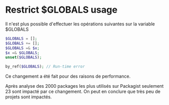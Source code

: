 # Restrict $GLOBALS usage

Il n'est plus possible d'effectuer les opérations suivantes sur la variable $GLOBALS

```php
$GLOBALS = [];
$GLOBALS += [];
$GLOBALS =& $x;
$x =& $GLOBALS;
unset($GLOBALS);

by_ref($GLOBALS); // Run-time error
```
Ce changement a été fait pour des raisons de performance.

Après analyse des 2000 packages les plus utilisés sur Packagist seulement 23 sont impacté par ce changement.
On peut en conclure que très peu de projets sont impactés.
